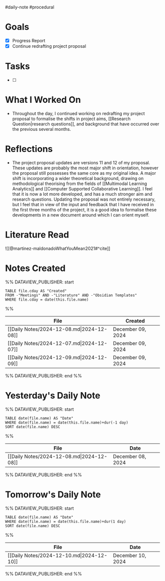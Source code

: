 #daily-note #procedural 

# Goals

- [x] Progress Report
- [x] Continue redrafting project proposal

# Tasks

- [ ] 

# What I Worked On

- Throughout the day, I continued working on redrafting my project proposal to formalise the shifts in project aims, [[Research Question|research questions]], and background that have occurred over the previous several months.

# Reflections

- The project proposal updates are versions 11 and 12 of my proposal. These updates are probably the most major shift in orientation, however the proposal still possesses the same core as my original idea. A major shift is incorporating a wider theoretical background, drawing on methodological theorising from the fields of [[Multimodal Learning Analytics]] and [[Computer Supported Collaborative Learning]]. I feel that it is now a lot more developed, and has a much stronger aim and research questions. Updating the proposal was not entirely necessary, but I feel that in view of the input and feedback that I have received in the first three months of the project, it is a good idea to formalise these developments in a new document around which I can orient myself.

# Literature Read

![[@martinez-maldonadoWhatYouMean2021#^cite]]

# Notes Created


%% DATAVIEW_PUBLISHER: start
```dataview
TABLE file.cday AS "Created"
FROM -"Meetings" AND -"Literature" AND -"Obsidian Templates"
WHERE file.cday = date(this.file.name)
```
%%

| File                                      | Created           |
| ----------------------------------------- | ----------------- |
| [[Daily Notes/2024-12-08.md\|2024-12-08]] | December 09, 2024 |
| [[Daily Notes/2024-12-07.md\|2024-12-07]] | December 09, 2024 |
| [[Daily Notes/2024-12-09.md\|2024-12-09]] | December 09, 2024 |

%% DATAVIEW_PUBLISHER: end %%

# Yesterday's Daily Note

%% DATAVIEW_PUBLISHER: start
```dataview
TABLE date(file.name) AS "Date"
WHERE date(file.name) = date(this.file.name)+dur(-1 day)
SORT date(file.name) DESC
```
%%

| File                                      | Date              |
| ----------------------------------------- | ----------------- |
| [[Daily Notes/2024-12-08.md\|2024-12-08]] | December 08, 2024 |

%% DATAVIEW_PUBLISHER: end %%
# Tomorrow's Daily Note

%% DATAVIEW_PUBLISHER: start
```dataview
TABLE date(file.name) AS "Date"
WHERE date(file.name) = date(this.file.name)+dur(1 day)
SORT date(file.name) DESC
```
%%

| File                                      | Date              |
| ----------------------------------------- | ----------------- |
| [[Daily Notes/2024-12-10.md\|2024-12-10]] | December 10, 2024 |

%% DATAVIEW_PUBLISHER: end %%


